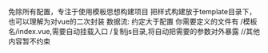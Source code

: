 免除所有配置，专注于使用模板思想构建项目
把样式构建放于template目录下，也可以理解为对vue的二次封装
数据流:
约定大于配置
你需要定义的文件有
/模板名/index.vue,需要自动挂载入口
/复制js目录,将自动把需要的参数对外暴露
//其他内容暂不约束
